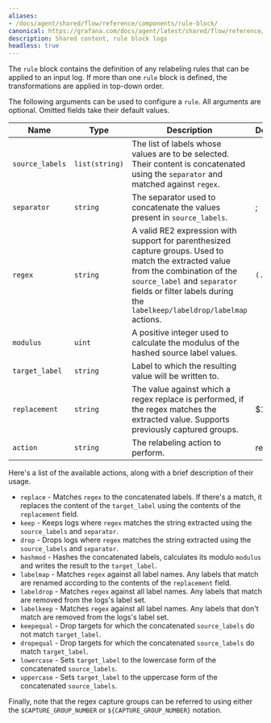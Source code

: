 ```yaml
---
aliases:
- /docs/agent/shared/flow/reference/components/rule-block/
canonical: https://grafana.com/docs/agent/latest/shared/flow/reference/components/rule-block-logs/
description: Shared content, rule block logs
headless: true
---
```


The `rule` block contains the definition of any relabeling rules that can be
applied to an input log. If more than one `rule` block is defined, the
transformations are applied in top-down order.

The following arguments can be used to configure a `rule`. All arguments are
optional. Omitted fields take their default values.

Name | Type | Description | Default | Required
---- | ---- | ----------- | ------- | --------
`source_labels` | `list(string)` | The list of labels whose values are to be selected. Their content is concatenated using the `separator` and matched against `regex`. | | no
`separator`     | `string`       | The separator used to concatenate the values present in `source_labels`. | ; | no
`regex`         | `string`       | A valid RE2 expression with support for parenthesized capture groups. Used to match the extracted value from the combination of the `source_label` and `separator` fields or filter labels during the `labelkeep/labeldrop/labelmap` actions. | `(.*)` | no
`modulus`       | `uint`         | A positive integer used to calculate the modulus of the hashed source label values. | | no
`target_label`  | `string`       | Label to which the resulting value will be written to. | | no
`replacement`   | `string`       | The value against which a regex replace is performed, if the regex matches the extracted value. Supports previously captured groups. | $1 | no
`action`        | `string`       | The relabeling action to perform. | replace | no

Here's a list of the available actions, along with a brief description of their usage.

* `replace`   - Matches `regex` to the concatenated labels. If there's a match, it replaces the content of the `target_label` using the contents of the `replacement` field.
* `keep`      - Keeps logs where `regex` matches the string extracted using the `source_labels` and `separator`.
* `drop`      - Drops logs where `regex` matches the string extracted using the `source_labels` and `separator`.
* `hashmod`   - Hashes the concatenated labels, calculates its modulo `modulus` and writes the result to the `target_label`.
* `labelmap`  - Matches `regex` against all label names. Any labels that match are renamed according to the contents of the `replacement` field.
* `labeldrop` - Matches `regex` against all label names. Any labels that match are removed from the logs's label set.
* `labelkeep` - Matches `regex` against all label names. Any labels that don't match are removed from the logs's label set.
* `keepequal` - Drop targets for which the concatenated `source_labels` do not match `target_label`.
* `dropequal` - Drop targets for which the concatenated `source_labels` do match `target_label`.
* `lowercase` - Sets `target_label` to the lowercase form of the concatenated `source_labels`.
* `uppercase` - Sets `target_label` to the uppercase form of the concatenated `source_labels`.

Finally, note that the regex capture groups can be referred to using either the
`$CAPTURE_GROUP_NUMBER` or `${CAPTURE_GROUP_NUMBER}` notation.
